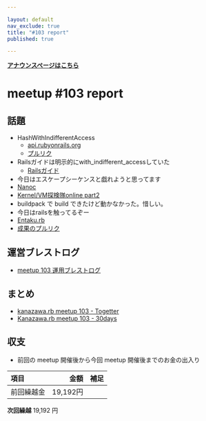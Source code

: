 ```yaml
---

layout: default
nav_exclude: true
title: "#103 report"
published: true

---
```


<div style="text-align: left;"><a href="../"><strong>アナウンスページはこちら</strong></a></div>

# meetup #103 report

## 話題

* HashWithIndifferentAccess
  + [api.rubyonrails.org](https://api.rubyonrails.org/classes/ActiveSupport/HashWithIndifferentAccess.html#method-i-without)
  + [プルリク](https://github.com/rails/rails/pull/41705)
* Railsガイドは明示的にwith_indifferent_accessしていた
  + [Railsガイド](https://railsguides.jp/active_support_core_extensions.html#except%E3%81%A8except-bang)
* 今日はエスケープシーケンスと戯れようと思ってます 
* [Nanoc](https://nanoc.ws/)
* [Kernel/VM探検隊online part2](https://kernelvm.connpass.com/event/201059/)
* buildpack で build できたけど動かなかった。惜しい。
* 今日はrailsを触ってるぞー
* [Entaku.rb](https://entakurb.doorkeeper.jp/)
* [成果のプルリク](https://github.com/kanazawarb/meetup/pull/1199)

## 運営ブレストログ

* [meetup 103 運用ブレストログ](https://github.com/kanazawarb/meetup/wiki/meetup-103-%E9%81%8B%E7%94%A8%E3%83%96%E3%83%AC%E3%82%B9%E3%83%88%E3%83%AD%E3%82%B0)

## まとめ

* [kanazawa.rb meetup 103 - Togetter](https://togetter.com/li/1689111)
* [Kanazawa.rb meetup 103 - 30days](https://30d.jp/kzrb/93)

## 収支

* 前回の meetup 開催後から今回 meetup 開催後までのお金の出入り

|項目                           |金額         |補足                                               |
|:------------------------------|------------:|:--------------------------------------------------|
| 前回繰越金                    |    19,192円 |                                                   |

**次回繰越**  19,192 円

